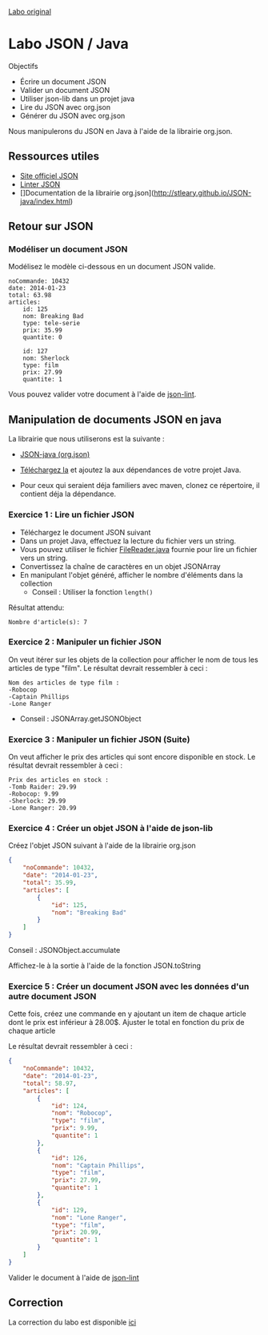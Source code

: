 [Labo original](https://github.com/hugoscurti/INF2015-H14/wiki/Labo-02-:-JSON-et-Java)


# Labo JSON / Java

Objectifs

* Écrire un document JSON
* Valider un document JSON
* Utiliser json-lib dans un projet java
* Lire du JSON avec org.json
* Générer du JSON avec org.json

Nous manipulerons du JSON en Java à l'aide de la librairie org.json.

## Ressources utiles

* [Site officiel JSON](http://json.org/)
* [Linter JSON](https://jsonlint.com)
* []Documentation de la librairie org.json](http://stleary.github.io/JSON-java/index.html)

## Retour sur JSON

### Modéliser un document JSON

Modélisez le modèle ci-dessous en un document JSON valide.

```
noCommande: 10432
date: 2014-01-23
total: 63.98
articles: 
    id: 125
    nom: Breaking Bad
    type: tele-serie
    prix: 35.99
    quantite: 0
    
    id: 127
    nom: Sherlock
    type: film
    prix: 27.99
    quantite: 1
```
Vous pouvez valider votre document à l'aide de [json-lint](https://jsonlint.com).

## Manipulation de documents JSON en java

La librairie que nous utiliserons est la suivante :

* [JSON-java (org.json)](https://github.com/stleary/JSON-java)

* [Téléchargez la](http://central.maven.org/maven2/org/json/json/20180130/json-20180130.jar) et ajoutez la aux dépendances de votre projet Java.
* Pour ceux qui seraient déja familiers avec maven, clonez ce répertoire, il contient déja la dépendance.


### Exercice 1 : Lire un fichier JSON
    
* Téléchargez le document JSON suivant
* Dans un projet Java, effectuez la lecture du fichier vers un string.
* Vous pouvez utiliser le fichier [FileReader.java](https://github.com/antoine-briand/INF2015-Labo/blob/master/01-JSON/src/main/java/ca/uqam/inf2015/labo/json/FileReader.java) fournie pour lire un fichier vers un string.
* Convertissez la chaîne de caractères en un objet JSONArray
* En manipulant l'objet généré, afficher le nombre d'éléments dans la collection
    * Conseil : Utiliser la fonction ```length()```
    
Résultat attendu:
    
    Nombre d'article(s): 7

### Exercice 2 : Manipuler un fichier JSON
    
On veut itérer sur les objets de la collection pour afficher le nom de tous les articles de type "film". Le résultat devrait ressembler à ceci :
    
    Nom des articles de type film :
    -Robocop
    -Captain Phillips
    -Lone Ranger
    
* Conseil : JSONArray.getJSONObject

### Exercice 3 : Manipuler un fichier JSON (Suite)
    
On veut afficher le prix des articles qui sont encore disponible en stock. Le résultat devrait ressembler à ceci :
    
    Prix des articles en stock :
    -Tomb Raider: 29.99
    -Robocop: 9.99
    -Sherlock: 29.99
    -Lone Ranger: 20.99
    
### Exercice 4 : Créer un objet JSON à l'aide de json-lib
    
Créez l'objet JSON suivant à l'aide de la librairie org.json

```json   
{
    "noCommande": 10432,
    "date": "2014-01-23",
    "total": 35.99,
    "articles": [
        {
            "id": 125,
            "nom": "Breaking Bad"
        }
    ]
}
```
Conseil : JSONObject.accumulate
    
Affichez-le à la sortie à l'aide de la fonction JSON.toString

### Exercice 5 : Créer un document JSON avec les données d'un autre document JSON

Cette fois, créez une commande en y ajoutant un item de chaque article dont le prix est inférieur à 28.00$. Ajuster le total en fonction du prix de chaque article

Le résultat devrait ressembler à ceci :
```json
{
    "noCommande": 10432,
    "date": "2014-01-23",
    "total": 58.97,
    "articles": [
        {
            "id": 124,
            "nom": "Robocop",
            "type": "film",
            "prix": 9.99,
            "quantite": 1
        },
        {
            "id": 126,
            "nom": "Captain Phillips",
            "type": "film",
            "prix": 27.99,
            "quantite": 1
        },
        {
            "id": 129,
            "nom": "Lone Ranger",
            "type": "film",
            "prix": 20.99,
            "quantite": 1
        }
    ]
}
```
Valider le document à l'aide de [json-lint](https://jsonlint.com)


## Correction

La correction du labo est disponible [ici](https://github.com/antoine-briand/INF2015-Labo/tree/correction/01-JSON/src/main/java/ca/uqam/inf2015/labo/json)
